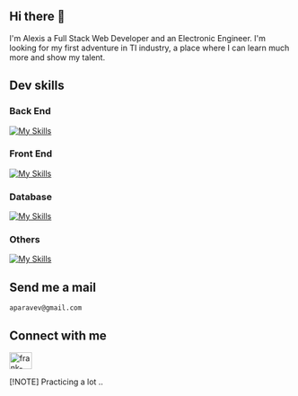 ## Hi there 👋 

I'm Alexis a Full Stack Web Developer and an Electronic Engineer. I'm looking for my first adventure in TI industry, a place where I can learn much more and show my talent.

## Dev skills
### Back End
[![My Skills](https://skillicons.dev/icons?i=ruby,rails,nodejs,express,python)](https://skillicons.dev)
### Front End
[![My Skills](https://skillicons.dev/icons?i=html,css,bootstrap,js,react)](https://skillicons.dev)
### Database
[![My Skills](https://skillicons.dev/icons?i=postgres,mysql,mongodb)](https://skillicons.dev)
### Others
[![My Skills](https://skillicons.dev/icons?i=git,github,docker,heroku,linux)](https://skillicons.dev)

## Send me a mail
 `aparavev@gmail.com `

## Connect with me
<p align="left">
<a href="https://www.linkedin.com/in/alexis-parave/" target="blank"><img align="center" src="https://raw.githubusercontent.com/rahuldkjain/github-profile-readme-generator/master/src/images/icons/Social/linked-in-alt.svg" alt="frank-cano-dlc/" height="30" width="40" /></a>
</p>

[!NOTE]
Practicing a lot ..
